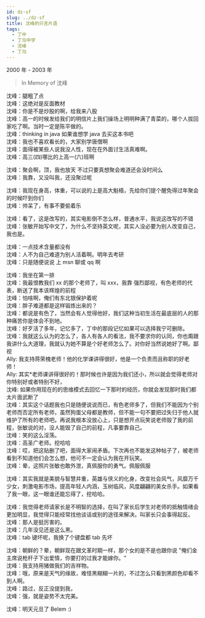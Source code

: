 ```yaml
---
id: dz-sf
slug: ../dz-sf
title: 沈峰的只言片语
tags:
  - 丁中
  - 丁沟中学
  - 沈峰
  - 丁沟
---
```


2000 年 - 2003 年

> In Memory of 沈峰

沈峰：腿粗了点<br/>
沈峰：这绝对是反面教材<br/>
沈峰：你是不是炒股的啊，给我来八股<br/>
沈峰：高一的时候发给我们的明信片上我们操场上明明种满了青菜的，哪个人拔回家吃了啊。当时一定是陈平做的。<br/>
沈峰：thinking in java 如果谁想学 java 去买这本书吧<br/>
沈峰：我也不喜欢看长的，大家别学唐僧啊<br/>
沈峰：面得被某些人说我没人性，现在在外面讨生活真难啊。<br/>
沈峰：高三(四)哪比的上高一(六)班啊<br/>

沈峰：聚会啊，顶，我也放天 不过只要真想聚会难道还会没时间么<br/>
沈峰：我靠，又没叫我，还没聚过呢

沈峰：我现在身高，体重，可以说的上是高大魁梧，先给你们提个醒免得过年聚会的时候吓到你们<br/>
沈峰：帅呆了，有事不要偷着乐

沈峰：看了，这是改写的，其实电影倒不怎么样，普通水平，我说这改写的不错<br/>
沈峰：张敏开始写中文了，为什么不坚持英文呢，其实人没必要为别人改变自己，我也是。

沈峰：一点技术含量都没有<br/>
沈峰：人不为自己难道为别人活着啊。明年去考研<br/>
沈峰：只是随便说说 上 msn 聊或 qq 啊

沈峰：我坐在第一排<br/>
沈峰：我最恨教我们 xx 的那个老师了，叫 xxx，我靠 强烈鄙视，有色老师的代表，断送了我本该辉煌的前程<br/>
沈峰：怕啥啊，俺们有东北银保护着呢<br/>
沈峰：胖子难道都是这样锻炼出来的？<br/>
沈峰：都说是有色了，当然会有人觉得他好，我们这种当初生活在最底层的人的那种痛苦你是体会不到地。<br/>
沈峰：好歹活了多年，记忆多了，丁中的那段记忆如果可以选择我宁可删除。<br/>
沈峰：我就这么认为的怎么了，各人有各人的看法，我不要求你的认同，你也甭跟我讲什么大道理，我就认为她不算是个好老师怎么了。对你好当然说她好了啊。鄙视<br/>
Ally: 我支持蒋荣槐老师！他的化学课讲得很好，他是一个负责而且称职的好老师！<br/>
Ally: 其实*老师课讲得很好的！那时候也许是因为我们还小，所以就会觉得老师对你特别好或者特别不好，<br/>
沈峰: 如果你用现在的的思维模式去回忆一下那时的经历，你就会发现那时我们都太片面武断了<br/>
沈峰：其实这个话题我也只是随便说说而已，有色老师多了，但我们不能因为个别老师而否定所有老师，虽然狗蛋父母都是教师，但不能一句不要把过失归于他人就维护了所有的老师吧。再说我根本没放心上，只是想开点玩笑说老师毁了我的前程，张敏说的对，没人能毁了自己的前程，凡事要靠自己。<br/>
沈峰：笑的这么淫荡。<br/>
沈峰：高圣广老师。挖哈哈<br/>
沈峰：哎，把这贴删了吧，面得大家闹矛盾。下次再也不能发这种帖子了，被老师看到不知道他们会怎么想，他可不一定会认为我在开玩笑。<br/>
沈峰：晕，这照片张敏也敢外泄，真佩服你的勇气。佩服佩服

沈峰：其实我就是美貌与智慧并重，英雄与侠义的化身，改变社会风气，风靡万千少女，刺激电影市场，提高年轻人内涵，玉树临风，风度翩翩的美女杀手。如果看了我一眼，这一眼谁还能忘得了，挖哈哈。

沈峰：我觉得老师请家长是不明智的选择，在叫了家长后学生对老师的抵触情绪会更加明显，我觉得只能经常找他谈话或别的途径来解决。叫家长只会事得起反。<br/>
沈峰：那人是挺厉害的。<br/>
沈峰：几年没见还是这么黑。<br/>
沈峰：tab 键坏呢，我换了个键盘都 tab 先坏

沈峰：朝鲜的？晕，朝鲜现在跟文革时期一样，那个女的是不是也跟你说 "俺们金主席说枪杆子下出爱情，你要打的过我才能嫁你。"<br/>
沈峰：我支持用猪做我们的吉祥物。<br/>
沈峰：哦，原来是天气的缘故，难怪黑糊糊一片的，不过怎么只看到黑颜色却看不到人啊。<br/>
沈峰：路过，反正没提到我，<br/>
沈峰：强，就是姿势不太完美。

沈峰：明天元旦了 Belem :)

